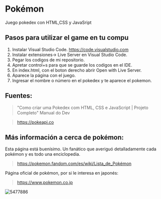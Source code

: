 # Pokémon

Juego pokedex con HTML,CSS y JavaSript

## Pasos para utilizar el game en tu compu

1. Instalar Visual Studio Code. https://code.visualstudio.com
2. Instalar extensiones-> Live Server en Visual Studio Code.
3. Pegar los codigos de mi repositorio.
4. Apretar control+s para que se guarde los codigos en el IDE.
5. En index.html, con el boton derecho abrir Open with Live Server.
6. Aparece la página con el juego.
7. Ingresar el nombre o número en el pokedex y te aparece el pokemon.



## Fuentes:
> "Como criar uma Pokedex com HTML, CSS e JavaScript | Projeto Completo" Manual do Dev

> https://pokeapi.co

## Más información a cerca de pokémon:

Esta página está buenísimo. Un fanático que averiguó detalladamente cada pokémon y es todo una enciclopedia.
> https://pokemon.fandom.com/es/wiki/Lista_de_Pokémon

Página oficial de pokémon, por si le interesa en japonés:
> https://www.pokemon.co.jp


![5477886](https://user-images.githubusercontent.com/92184167/182706262-0aeecacc-14b9-4be7-921d-dc7bd9444bec.png)
